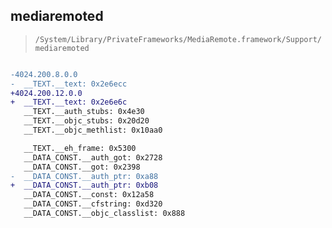 ## mediaremoted

> `/System/Library/PrivateFrameworks/MediaRemote.framework/Support/mediaremoted`

```diff

-4024.200.8.0.0
-  __TEXT.__text: 0x2e6ecc
+4024.200.12.0.0
+  __TEXT.__text: 0x2e6e6c
   __TEXT.__auth_stubs: 0x4e30
   __TEXT.__objc_stubs: 0x20d20
   __TEXT.__objc_methlist: 0x10aa0

   __TEXT.__eh_frame: 0x5300
   __DATA_CONST.__auth_got: 0x2728
   __DATA_CONST.__got: 0x2398
-  __DATA_CONST.__auth_ptr: 0xa88
+  __DATA_CONST.__auth_ptr: 0xb08
   __DATA_CONST.__const: 0x12a58
   __DATA_CONST.__cfstring: 0xd320
   __DATA_CONST.__objc_classlist: 0x888

```
